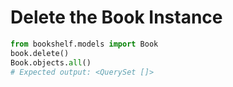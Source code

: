 
# Delete the Book Instance
```python
from bookshelf.models import Book
book.delete()
Book.objects.all()
# Expected output: <QuerySet []>
